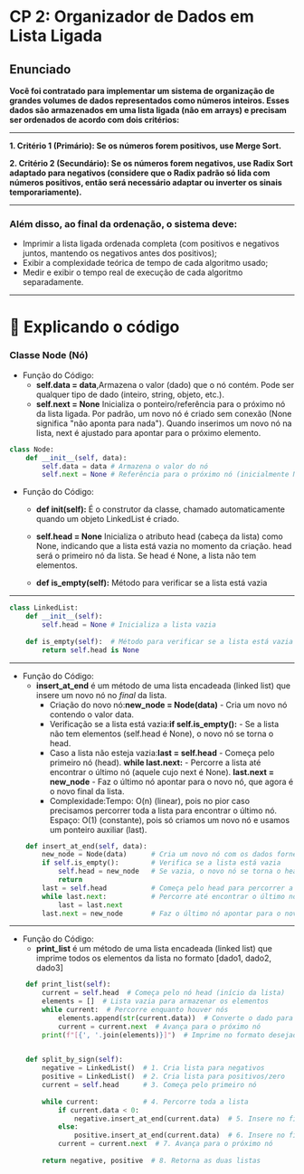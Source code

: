 # CP 2: Organizador de Dados em Lista Ligada

## Enunciado

**Você foi contratado para implementar um sistema de organização de
grandes volumes de dados representados como números inteiros.
Esses dados são armazenados em uma lista ligada (não em arrays) e
precisam ser ordenados de acordo com dois critérios:**
___ 
**1. Critério 1 (Primário): Se os números forem positivos, use Merge Sort.**

**2. Critério 2 (Secundário): Se os números forem negativos, use Radix Sort adaptado para negativos (considere que o Radix padrão só lida com números positivos, 
então será necessário adaptar ou inverter os sinais temporariamente).**
___
### Além disso, ao final da ordenação, o sistema deve:
- Imprimir a lista ligada ordenada completa (com positivos e
negativos juntos, mantendo os negativos antes dos positivos);
- Exibir a complexidade teórica de tempo de cada algoritmo usado;
- Medir e exibir o tempo real de execução de cada algoritmo
separadamente.


___

# 📝	Explicando o código

### Classe Node (Nó)
- Função do Código:
     - **self.data = data**,Armazena o valor (dado) que o nó contém.
Pode ser qualquer tipo de dado (inteiro, string, objeto, etc.).
     - **self.next = None**
Inicializa o ponteiro/referência para o próximo nó da lista ligada.
Por padrão, um novo nó é criado sem conexão (None significa "não aponta para nada").
Quando inserimos um novo nó na lista, next é ajustado para apontar para o próximo elemento.

```python
class Node:
    def __init__(self, data):
        self.data = data # Armazena o valor do nó
        self.next = None # Referência para o próximo nó (inicialmente None)
```
- Função do Código:
  - **def __init__(self):** É o construtor da classe, chamado automaticamente quando um objeto LinkedList é criado.

  - **self.head = None** Inicializa o atributo head (cabeça da lista) como None, indicando que a lista está vazia no momento da criação.
head será o primeiro nó da lista. Se head é None, a lista não tem elementos.

  - **def is_empty(self):** Método para verificar se a lista está vazia
        
___
```python
class LinkedList:
    def __init__(self):
        self.head = None # Inicializa a lista vazia
        
    def is_empty(self):  # Método para verificar se a lista está vazia
        return self.head is None
```
___
- Função do Código:
  - **insert_at_end** é um método de uma lista encadeada (linked list) que insere um novo nó no *final* da lista.
    - Criação do novo nó:**new_node = Node(data)** - Cria um novo nó contendo o valor data.
    - Verificação se a lista está vazia:**if self.is_empty():** - Se a lista não tem elementos (self.head é None), o novo nó se torna o head.
    - Caso a lista não esteja vazia:**last = self.head** - Começa pelo primeiro nó (head).
**while last.next:** - Percorre a lista até encontrar o último nó (aquele cujo next é None).
**last.next = new_node** - Faz o último nó apontar para o novo nó, que agora é o novo final da lista.
    - Complexidade:Tempo: O(n) (linear), pois no pior caso precisamos percorrer toda a lista para encontrar o último nó. 
Espaço: O(1) (constante), pois só criamos um novo nó e usamos um ponteiro auxiliar (last).

```python
    def insert_at_end(self, data):
        new_node = Node(data)      # Cria um novo nó com os dados fornecidos
        if self.is_empty():        # Verifica se a lista está vazia
            self.head = new_node   # Se vazia, o novo nó se torna o head
            return
        last = self.head           # Começa pelo head para percorrer a lista
        while last.next:           # Percorre até encontrar o último nó
            last = last.next
        last.next = new_node       # Faz o último nó apontar para o novo nó
```

___

- Função do Código:
  - **print_list** é um método de uma lista encadeada (linked list) que imprime todos os elementos da lista no formato [dado1, dado2, dado3]
```python
    def print_list(self):
        current = self.head  # Começa pelo nó head (início da lista)
        elements = []  # Lista vazia para armazenar os elementos
        while current:  # Percorre enquanto houver nós
            elements.append(str(current.data))  # Converte o dado para string e adiciona à lista
            current = current.next  # Avança para o próximo nó
        print(f"[{', '.join(elements)}]")  # Imprime no formato desejado
    
```



```python
    def split_by_sign(self):
        negative = LinkedList()  # 1. Cria lista para negativos
        positive = LinkedList()  # 2. Cria lista para positivos/zero
        current = self.head      # 3. Começa pelo primeiro nó
        
        while current:           # 4. Percorre toda a lista
            if current.data < 0:
                negative.insert_at_end(current.data)  # 5. Insere no final da lista de negativos
            else:
                positive.insert_at_end(current.data)  # 6. Insere no final da lista de positivos
            current = current.next  # 7. Avança para o próximo nó
        
        return negative, positive  # 8. Retorna as duas listas  

```